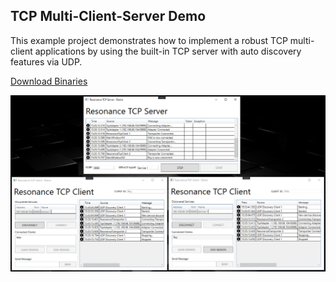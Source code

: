 ## TCP Multi-Client-Server Demo
This example project demonstrates how to implement a robust TCP multi-client applications by using the built-in TCP server with auto discovery features via UDP.

[Download Binaries](https://sirilix.blob.core.windows.net/resonance/demos/Resonance%20TCP%20Demo.zip)

![alt tag](https://github.com/royben/Resonance/blob/demo/source/Examples/TCP/resonance_examples_tcp.png)
